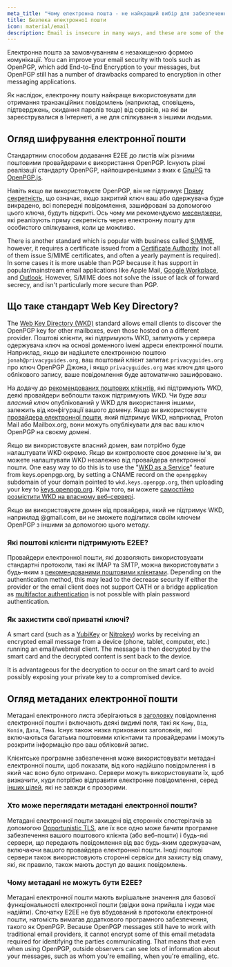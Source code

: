 ```yaml
---
meta_title: "Чому електронна пошта - не найкращий вибір для забезпечення конфіденційності та безпеки - Privacy Guides"
title: Безпека електронної пошти
icon: material/email
description: Email is insecure in many ways, and these are some of the reasons it isn't our top choice for secure communications.
---
```


Електронна пошта за замовчуванням є незахищеною формою комунікації. You can improve your email security with tools such as OpenPGP, which add End-to-End Encryption to your messages, but OpenPGP still has a number of drawbacks compared to encryption in other messaging applications.

Як наслідок, електронну пошту найкраще використовувати для отримання транзакційних повідомлень (наприклад, сповіщень, підтверджень, скидання паролів тощо) від сервісів, на які ви зареєструвалися в Інтернеті, а не для спілкування з іншими людьми.

## Огляд шифрування електронної пошти

Стандартним способом додавання E2EE до листів між різними поштовими провайдерами є використання OpenPGP. Існують різні реалізації стандарту OpenPGP, найпоширенішими з яких є [GnuPG](https://uk.wikipedia.org/wiki/GNU_Privacy_Guard) та [OpenPGP.js](https://openpgpjs.org).

Навіть якщо ви використовуєте OpenPGP, він не підтримує [Пряму секретність](https://uk.wikipedia.org/wiki/%D0%9F%D1%80%D1%8F%D0%BC%D0%B0_%D1%81%D0%B5%D0%BA%D1%80%D0%B5%D1%82%D0%BD%D1%96%D1%81%D1%82%D1%8C), що означає, якщо закритий ключ ваш або одержувача буде викрадено, всі попередні повідомлення, зашифровані за допомогою цього ключа, будуть відкриті. Ось чому ми рекомендуємо [месенджери](../real-time-communication.md), які реалізують пряму секретність через електронну пошту для особистого спілкування, коли це можливо.

There is another standard which is popular with business called [S/MIME](https://en.wikipedia.org/wiki/S/MIME), however, it requires a certificate issued from a [Certificate Authority](https://en.wikipedia.org/wiki/Certificate_authority) (not all of them issue S/MIME certificates, and often a yearly payment is required). In some cases it is more usable than PGP because it has support in popular/mainstream email applications like Apple Mail, [Google Workplace](https://support.google.com/a/topic/9061730), and [Outlook](https://support.office.com/article/encrypt-messages-by-using-s-mime-in-outlook-on-the-web-878c79fc-7088-4b39-966f-14512658f480). However, S/MIME does not solve the issue of lack of forward secrecy, and isn't particularly more secure than PGP.

## Що таке стандарт Web Key Directory?

The [Web Key Directory (WKD)](https://wiki.gnupg.org/WKD) standard allows email clients to discover the OpenPGP key for other mailboxes, even those hosted on a different provider. Поштові клієнти, які підтримують WKD, запитують у сервера одержувача ключ на основі доменного імені адреси електронної пошти. Наприклад, якщо ви надішлете електронною поштою `jonah@privacyguides.org`, ваш поштовий клієнт запитає `privacyguides.org` про ключ OpenPGP Джона, і якщо `privacyguides.org` має ключ для цього облікового запису, ваше повідомлення буде автоматично зашифровано.

На додачу до [рекомендованих поштових клієнтів](../email-clients.md), які підтримують WKD, деякі провайдери вебпошти також підтримують WKD. Чи буде *ваш власний ключ* опублікований у WKD для використання іншими, залежить від конфігурації вашого домену. Якщо ви використовуєте [провайдера електронної пошти](../email.md#openpgp-compatible-services), який підтримує WKD, наприклад, Proton Mail або Mailbox.org, вони можуть опублікувати для вас ваш ключ OpenPGP на своєму домені.

Якщо ви використовуєте власний домен, вам потрібно буде налаштувати WKD окремо. Якщо ви контролюєте своє доменне ім'я, ви можете налаштувати WKD незалежно від провайдера електронної пошти. One easy way to do this is to use the "[WKD as a Service](https://keys.openpgp.org/about/usage#wkd-as-a-service)" feature from keys.openpgp.org, by setting a CNAME record on the `openpgpkey` subdomain of your domain pointed to `wkd.keys.openpgp.org`, then uploading your key to [keys.openpgp.org](https://keys.openpgp.org). Крім того, ви можете [самостійно розмістити WKD на власному веб-сервері](https://wiki.gnupg.org/WKDHosting).

Якщо ви використовуєте домен від провайдера, який не підтримує WKD, наприклад @gmail.com, ви не зможете поділитися своїм ключем OpenPGP з іншими за допомогою цього методу.

### Які поштові клієнти підтримують E2EE?

Провайдери електронної пошти, які дозволяють використовувати стандартні протоколи, такі як IMAP та SMTP, можна використовувати з будь-яким з [рекомендованими поштовими клієнтами](../email-clients.md). Depending on the authentication method, this may lead to the decrease security if either the provider or the email client does not support OATH or a bridge application as [multifactor authentication](multi-factor-authentication.md) is not possible with plain password authentication.

### Як захистити свої приватні ключі?

A smart card (such as a [YubiKey](https://support.yubico.com/hc/articles/360013790259-Using-Your-YubiKey-with-OpenPGP) or [Nitrokey](../security-keys.md#nitrokey)) works by receiving an encrypted email message from a device (phone, tablet, computer, etc.) running an email/webmail client. The message is then decrypted by the smart card and the decrypted content is sent back to the device.

It is advantageous for the decryption to occur on the smart card to avoid possibly exposing your private key to a compromised device.

## Огляд метаданих електронної пошти

Метадані електронного листа зберігаються в [заголовку](https://uk.wikipedia.org/wiki/%D0%95%D0%BB%D0%B5%D0%BA%D1%82%D1%80%D0%BE%D0%BD%D0%BD%D0%B0_%D0%BF%D0%BE%D1%88%D1%82%D0%B0#%D0%97%D0%B0%D0%B3%D0%BE%D0%BB%D0%BE%D0%B2%D0%BA%D0%B8_%D0%BB%D0%B8%D1%81%D1%82%D0%B0) повідомлення електронної пошти і включають деякі видимі поля, такі як `Кому`, `Від`, `Копія`, `Дата`, `Тема`. Існує також низка прихованих заголовків, які включаються багатьма поштовими клієнтами та провайдерами і можуть розкрити інформацію про ваш обліковий запис.

Клієнтське програмне забезпечення може використовувати метадані електронної пошти, щоб показати, від кого надійшло повідомлення і в який час воно було отримано. Сервери можуть використовувати їх, щоб визначити, куди потрібно відправити електронне повідомлення, серед [інших цілей](https://uk.wikipedia.org/wiki/%D0%95%D0%BB%D0%B5%D0%BA%D1%82%D1%80%D0%BE%D0%BD%D0%BD%D0%B0_%D0%BF%D0%BE%D1%88%D1%82%D0%B0#%D0%97%D0%B0%D0%B3%D0%BE%D0%BB%D0%BE%D0%B2%D0%BA%D0%B8_%D0%BB%D0%B8%D1%81%D1%82%D0%B0), які не завжди є прозорими.

### Хто може переглядати метадані електронної пошти?

Метадані електронної пошти захищені від сторонніх спостерігачів за допомогою [Opportunistic TLS](https://en.wikipedia.org/wiki/Opportunistic_TLS), але їх все одно може бачити програмне забезпечення вашого поштового клієнта (або веб-пошти) і будь-які сервери, що передають повідомлення від вас будь-яким одержувачам, включаючи вашого провайдера електронної пошти. Іноді поштові сервери також використовують сторонні сервіси для захисту від спаму, які, як правило, також мають доступ до ваших повідомлень.

### Чому метадані не можуть бути E2EE?

Метадані електронної пошти мають вирішальне значення для базової функціональності електронної пошти (звідки вона прийшла і куди має надійти). Спочатку E2EE не був вбудований в протоколи електронної пошти, натомість вимагав додаткового програмного забезпечення, такого як OpenPGP. Because OpenPGP messages still have to work with traditional email providers, it cannot encrypt some of this email metadata required for identifying the parties communicating. That means that even when using OpenPGP, outside observers can see lots of information about your messages, such as whom you're emailing, when you're emailing, etc.
